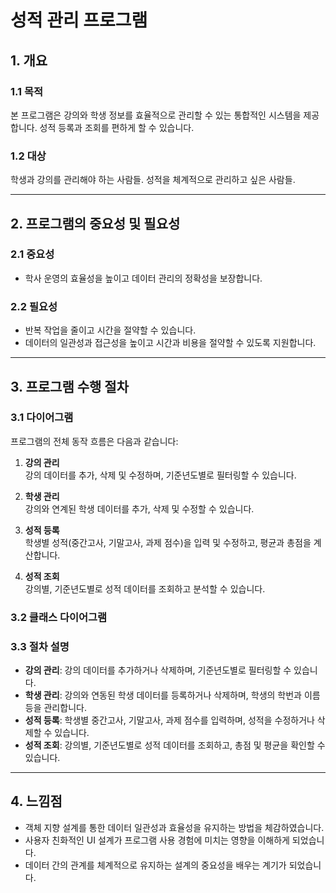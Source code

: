 # 성적 관리 프로그램

## 1. 개요

### 1.1 목적
본 프로그램은 강의와 학생 정보를 효율적으로 관리할 수 있는 통합적인 시스템을 제공합니다.
성적 등록과 조회를 편하게 할 수 있습니다.

### 1.2 대상
학생과 강의를 관리해야 하는 사람들.
성적을 체계적으로 관리하고 싶은 사람들.

---

## 2. 프로그램의 중요성 및 필요성

### 2.1 중요성
- 학사 운영의 효율성을 높이고 데이터 관리의 정확성을 보장합니다.

### 2.2 필요성
- 반복 작업을 줄이고 시간을 절약할 수 있습니다.
- 데이터의 일관성과 접근성을 높이고 시간과 비용을 절약할 수 있도록 지원합니다.

---

## 3. 프로그램 수행 절차

### 3.1 다이어그램
프로그램의 전체 동작 흐름은 다음과 같습니다:

1. **강의 관리**  
   강의 데이터를 추가, 삭제 및 수정하며, 기준년도별로 필터링할 수 있습니다.

2. **학생 관리**  
   강의와 연계된 학생 데이터를 추가, 삭제 및 수정할 수 있습니다.

3. **성적 등록**  
   학생별 성적(중간고사, 기말고사, 과제 점수)을 입력 및 수정하고, 평균과 총점을 계산합니다.

4. **성적 조회**  
   강의별, 기준년도별로 성적 데이터를 조회하고 분석할 수 있습니다.


### 3.2 클래스 다이어그램


### 3.3 절차 설명
- **강의 관리**: 강의 데이터를 추가하거나 삭제하며, 기준년도별로 필터링할 수 있습니다.
- **학생 관리**: 강의와 연동된 학생 데이터를 등록하거나 삭제하며, 학생의 학번과 이름 등을 관리합니다.
- **성적 등록**: 학생별 중간고사, 기말고사, 과제 점수를 입력하며, 성적을 수정하거나 삭제할 수 있습니다.
- **성적 조회**: 강의별, 기준년도별로 성적 데이터를 조회하고, 총점 및 평균을 확인할 수 있습니다.

---

## 4. 느낌점
- 객체 지향 설계를 통한 데이터 일관성과 효율성을 유지하는 방법을 체감하였습니다.
- 사용자 친화적인 UI 설계가 프로그램 사용 경험에 미치는 영향을 이해하게 되었습니다.
- 데이터 간의 관계를 체계적으로 유지하는 설계의 중요성을 배우는 계기가 되었습니다.
